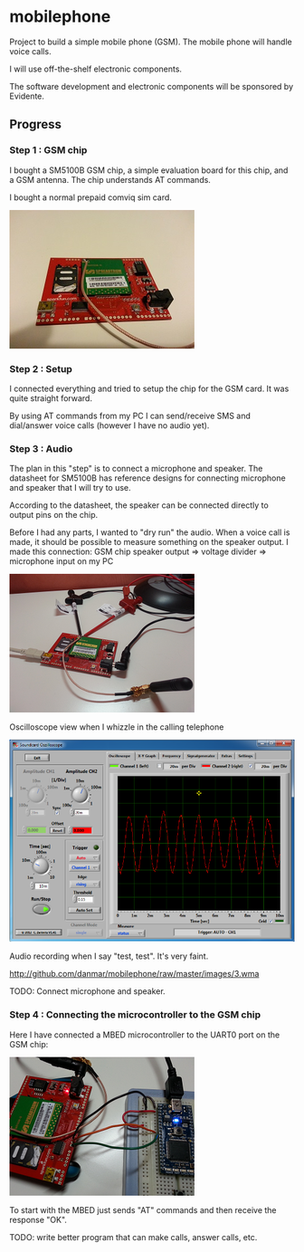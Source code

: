 
# mobilephone

Project to build a simple mobile phone (GSM). The mobile phone will handle
voice calls.

I will use off-the-shelf electronic components.

The software development and electronic components will be sponsored by
Evidente.

## Progress

### Step 1 : GSM chip

I bought a SM5100B GSM chip, a simple evaluation board for this chip, and a
GSM antenna. The chip understands AT commands.

I bought a normal prepaid comviq sim card.

![alt text](http://github.com/danmar/mobilephone/raw/master/images/1-mini.png "Chip")

### Step 2 : Setup

I connected everything and tried to setup the chip for the GSM card. It was
quite straight forward.

By using AT commands from my PC I can send/receive SMS and dial/answer voice
calls (however I have no audio yet).

### Step 3 : Audio

The plan in this "step" is to connect a microphone and speaker. The datasheet
for SM5100B has reference designs for connecting microphone and speaker that
I will try to use.

According to the datasheet, the speaker can be connected directly to output
pins on the chip.

Before I had any parts, I wanted to "dry run" the audio. When a voice call is
made, it should be possible to measure something on the speaker output. I made
this connection:
  GSM chip speaker output => voltage divider => microphone input on my PC

![alt text](http://github.com/danmar/mobilephone/raw/master/images/3a-mini.png "Connection")

Oscilloscope view when I whizzle in the calling telephone

![alt text](http://github.com/danmar/mobilephone/raw/master/images/3b.png "Oscilloscope view")

Audio recording when I say "test, test". It's very faint.

http://github.com/danmar/mobilephone/raw/master/images/3.wma

TODO: Connect microphone and speaker.

### Step 4 : Connecting the microcontroller to the GSM chip

Here I have connected a MBED microcontroller to the UART0 port on the GSM chip:

![alt text](http://github.com/danmar/mobilephone/raw/master/images/4-mini.png "MBED")

To start with the MBED just sends "AT" commands and then receive the response "OK".

TODO: write better program that can make calls, answer calls, etc.